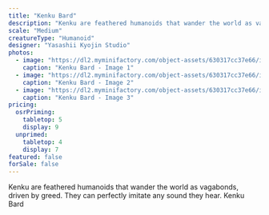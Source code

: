 ```yaml
---
title: "Kenku Bard"
description: "Kenku are feathered humanoids that wander the world as vagabonds, driven by greed. They can perfectly imitate any sound they hear. Kenku Bard"
scale: "Medium"
creatureType: "Humanoid"
designer: "Yasashii Kyojin Studio"
photos:
  - image: "https://dl2.myminifactory.com/object-assets/630317cc37e66/images/720X720-kenku-03-ps.jpg"
    caption: "Kenku Bard - Image 1"
  - image: "https://dl2.myminifactory.com/object-assets/630317cc37e66/images/720X720-kenku-03b.jpg"
    caption: "Kenku Bard - Image 2"
  - image: "https://dl2.myminifactory.com/object-assets/630317cc37e66/images/720X720-kenku-03-scale.jpg"
    caption: "Kenku Bard - Image 3"
pricing:
  osrPriming:
    tabletop: 5
    display: 9
  unprimed:
    tabletop: 4
    display: 7
featured: false
forSale: false
---
```


Kenku are feathered humanoids that wander the world as vagabonds, driven by greed. They can perfectly imitate any sound they hear. Kenku Bard